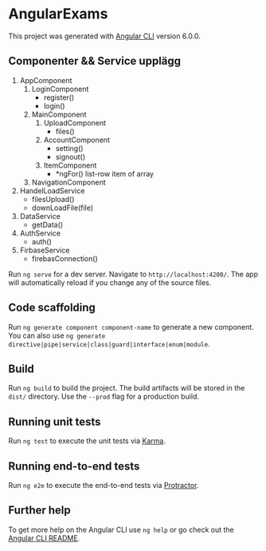 # AngularExams

This project was generated with [Angular CLI](https://github.com/angular/angular-cli) version 6.0.0.

## Componenter && Service upplägg
1. AppComponent
    1. LoginComponent
        * register()
        * login()
    2. MainComponent
        1. UploadComponent
            * files()
        2. AccountComponent
            * setting()
            * signout()
        3. ItemComponent
            * *ngFor() list-row item of array
    3. NavigationComponent
2. HandelLoadService
    * filesUpload()
    * downLoadFile(file)
3. DataService
    * getData()
4. AuthService
    * auth()
5. FirbaseService
    * firebasConnection()

Run `ng serve` for a dev server. Navigate to `http://localhost:4200/`. The app will automatically reload if you change any of the source files.

## Code scaffolding

Run `ng generate component component-name` to generate a new component. You can also use `ng generate directive|pipe|service|class|guard|interface|enum|module`.

## Build

Run `ng build` to build the project. The build artifacts will be stored in the `dist/` directory. Use the `--prod` flag for a production build.

## Running unit tests

Run `ng test` to execute the unit tests via [Karma](https://karma-runner.github.io).

## Running end-to-end tests

Run `ng e2e` to execute the end-to-end tests via [Protractor](http://www.protractortest.org/).

## Further help

To get more help on the Angular CLI use `ng help` or go check out the [Angular CLI README](https://github.com/angular/angular-cli/blob/master/README.md).
